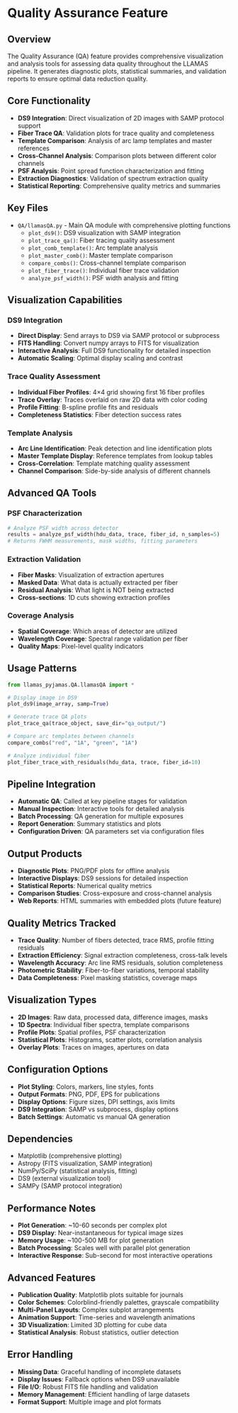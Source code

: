 # Quality Assurance Feature

## Overview
The Quality Assurance (QA) feature provides comprehensive visualization and analysis tools for assessing data quality throughout the LLAMAS pipeline. It generates diagnostic plots, statistical summaries, and validation reports to ensure optimal data reduction quality.

## Core Functionality
- **DS9 Integration**: Direct visualization of 2D images with SAMP protocol support
- **Fiber Trace QA**: Validation plots for trace quality and completeness
- **Template Comparison**: Analysis of arc lamp templates and master references
- **Cross-Channel Analysis**: Comparison plots between different color channels
- **PSF Analysis**: Point spread function characterization and fitting
- **Extraction Diagnostics**: Validation of spectrum extraction quality
- **Statistical Reporting**: Comprehensive quality metrics and summaries

## Key Files
- `QA/llamasQA.py` - Main QA module with comprehensive plotting functions
  - `plot_ds9()`: DS9 visualization with SAMP integration
  - `plot_trace_qa()`: Fiber tracing quality assessment
  - `plot_comb_template()`: Arc template analysis
  - `plot_master_comb()`: Master template comparison
  - `compare_combs()`: Cross-channel template comparison
  - `plot_fiber_trace()`: Individual fiber trace validation
  - `analyze_psf_width()`: PSF width analysis and fitting

## Visualization Capabilities

### DS9 Integration
- **Direct Display**: Send arrays to DS9 via SAMP protocol or subprocess
- **FITS Handling**: Convert numpy arrays to FITS for visualization
- **Interactive Analysis**: Full DS9 functionality for detailed inspection
- **Automatic Scaling**: Optimal display scaling and contrast

### Trace Quality Assessment
- **Individual Fiber Profiles**: 4×4 grid showing first 16 fiber profiles
- **Trace Overlay**: Traces overlaid on raw 2D data with color coding
- **Profile Fitting**: B-spline profile fits and residuals
- **Completeness Statistics**: Fiber detection success rates

### Template Analysis
- **Arc Line Identification**: Peak detection and line identification plots
- **Master Template Display**: Reference templates from lookup tables
- **Cross-Correlation**: Template matching quality assessment
- **Channel Comparison**: Side-by-side analysis of different channels

## Advanced QA Tools

### PSF Characterization
```python
# Analyze PSF width across detector
results = analyze_psf_width(hdu_data, trace, fiber_id, n_samples=5)
# Returns FWHM measurements, mask widths, fitting parameters
```

### Extraction Validation
- **Fiber Masks**: Visualization of extraction apertures
- **Masked Data**: What data is actually extracted per fiber
- **Residual Analysis**: What light is NOT being extracted
- **Cross-sections**: 1D cuts showing extraction profiles

### Coverage Analysis
- **Spatial Coverage**: Which areas of detector are utilized
- **Wavelength Coverage**: Spectral range validation per fiber
- **Quality Maps**: Pixel-level quality indicators

## Usage Patterns
```python
from llamas_pyjamas.QA.llamasQA import *

# Display image in DS9
plot_ds9(image_array, samp=True)

# Generate trace QA plots
plot_trace_qa(trace_object, save_dir="qa_output/")

# Compare arc templates between channels
compare_combs("red", "1A", "green", "1A")

# Analyze individual fiber
plot_fiber_trace_with_residuals(hdu_data, trace, fiber_id=10)
```

## Pipeline Integration
- **Automatic QA**: Called at key pipeline stages for validation
- **Manual Inspection**: Interactive tools for detailed analysis
- **Batch Processing**: QA generation for multiple exposures
- **Report Generation**: Summary statistics and plots
- **Configuration Driven**: QA parameters set via configuration files

## Output Products
- **Diagnostic Plots**: PNG/PDF plots for offline analysis
- **Interactive Displays**: DS9 sessions for detailed inspection  
- **Statistical Reports**: Numerical quality metrics
- **Comparison Studies**: Cross-exposure and cross-channel analysis
- **Web Reports**: HTML summaries with embedded plots (future feature)

## Quality Metrics Tracked
- **Trace Quality**: Number of fibers detected, trace RMS, profile fitting residuals
- **Extraction Efficiency**: Signal extraction completeness, cross-talk levels
- **Wavelength Accuracy**: Arc line RMS residuals, solution completeness
- **Photometric Stability**: Fiber-to-fiber variations, temporal stability
- **Data Completeness**: Pixel masking statistics, coverage maps

## Visualization Types
- **2D Images**: Raw data, processed data, difference images, masks
- **1D Spectra**: Individual fiber spectra, template comparisons
- **Profile Plots**: Spatial profiles, PSF characterization
- **Statistical Plots**: Histograms, scatter plots, correlation analysis
- **Overlay Plots**: Traces on images, apertures on data

## Configuration Options
- **Plot Styling**: Colors, markers, line styles, fonts
- **Output Formats**: PNG, PDF, EPS for publications
- **Display Options**: Figure sizes, DPI settings, axis limits
- **DS9 Integration**: SAMP vs subprocess, display options
- **Batch Settings**: Automatic vs manual QA generation

## Dependencies
- Matplotlib (comprehensive plotting)
- Astropy (FITS visualization, SAMP integration)
- NumPy/SciPy (statistical analysis, fitting)
- DS9 (external visualization tool)
- SAMPy (SAMP protocol integration)

## Performance Notes
- **Plot Generation**: ~10-60 seconds per complex plot
- **DS9 Display**: Near-instantaneous for typical image sizes
- **Memory Usage**: ~100-500 MB for plot generation
- **Batch Processing**: Scales well with parallel plot generation
- **Interactive Response**: Sub-second for most interactive operations

## Advanced Features
- **Publication Quality**: Matplotlib plots suitable for journals
- **Color Schemes**: Colorblind-friendly palettes, grayscale compatibility
- **Multi-Panel Layouts**: Complex subplot arrangements
- **Animation Support**: Time-series and wavelength animations
- **3D Visualization**: Limited 3D plotting for cube data
- **Statistical Analysis**: Robust statistics, outlier detection

## Error Handling
- **Missing Data**: Graceful handling of incomplete datasets
- **Display Issues**: Fallback options when DS9 unavailable
- **File I/O**: Robust FITS file handling and validation
- **Memory Management**: Efficient handling of large datasets
- **Format Support**: Multiple image and plot formats
